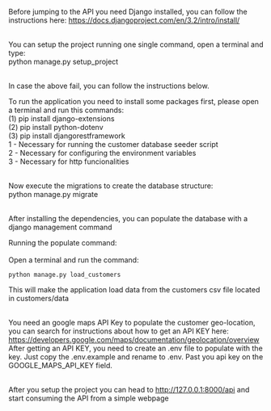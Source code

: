Before jumping to the API you need Django installed, you can follow the instructions here: https://docs.djangoproject.com/en/3.2/intro/install/ <br /> <br />

You can setup the project running one single command, open a terminal and type: <br />
    python manage.py setup_project <br /> <br />

In case the above fail, you can follow the instructions below.

To run the application you need to install some packages first, please open a terminal and run this commands: <br />
(1)    pip install django-extensions <br />
(2)    pip install python-dotenv <br />
(3)    pip install djangorestframework <br />
1 - Necessary for running the customer database seeder script <br />
2 - Necessary for configuring the environment variables <br />
3 - Necessary for http funcionalities <br /><br />

Now execute the migrations to create the database structure: <br />
    python manage.py migrate <br /> <br />

After installing the dependencies, you can populate the database with a django management command <br />

Running the populate command: <br /> <br />
  Open a terminal and run the command: <br />

    python manage.py load_customers
  
  This will make the application load data from the customers csv file located in customers/data <br /><br />

You need an google maps API Key to populate the customer geo-location, you can search for instructions about how to get
an API KEY here: https://developers.google.com/maps/documentation/geolocation/overview <br />
After getting an API KEY, you need to create an .env file to populate with the key. Just copy the .env.example and rename
to .env. Past you api key on the GOOGLE_MAPS_API_KEY field. <br /> <br />


After you setup the project you can head to http://127.0.0.1:8000/api and start consuming the API from a simple webpage <br />